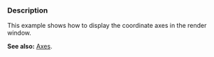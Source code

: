 ### Description
This example shows how to display the coordinate axes in the render window.

**See also:** [Axes](../GeometricObjects/Axes).
